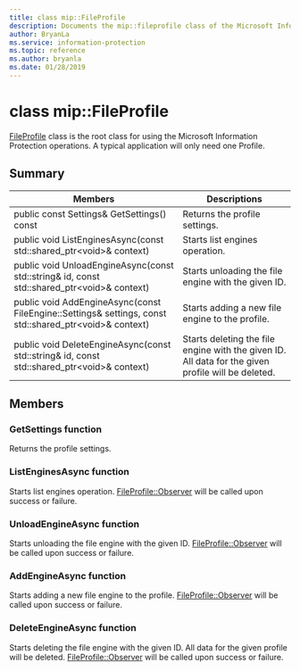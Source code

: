 ```yaml
---
title: class mip::FileProfile 
description: Documents the mip::fileprofile class of the Microsoft Information Protection (MIP) SDK.
author: BryanLa
ms.service: information-protection
ms.topic: reference
ms.author: bryanla
ms.date: 01/28/2019
---
```


# class mip::FileProfile 
[FileProfile](class_mip_fileprofile.md) class is the root class for using the Microsoft Information Protection operations.
A typical application will only need one Profile.
  
## Summary
 Members                        | Descriptions                                
--------------------------------|---------------------------------------------
public const Settings& GetSettings() const  |  Returns the profile settings.
public void ListEnginesAsync(const std::shared_ptr\<void\>& context)  |  Starts list engines operation.
public void UnloadEngineAsync(const std::string& id, const std::shared_ptr\<void\>& context)  |  Starts unloading the file engine with the given ID.
public void AddEngineAsync(const FileEngine::Settings& settings, const std::shared_ptr\<void\>& context)  |  Starts adding a new file engine to the profile.
public void DeleteEngineAsync(const std::string& id, const std::shared_ptr\<void\>& context)  |  Starts deleting the file engine with the given ID. All data for the given profile will be deleted.
  
## Members
  
### GetSettings function
Returns the profile settings.
  
### ListEnginesAsync function
Starts list engines operation.
[FileProfile::Observer](class_mip_fileprofile_observer.md) will be called upon success or failure.
  
### UnloadEngineAsync function
Starts unloading the file engine with the given ID.
[FileProfile::Observer](class_mip_fileprofile_observer.md) will be called upon success or failure.
  
### AddEngineAsync function
Starts adding a new file engine to the profile.
[FileProfile::Observer](class_mip_fileprofile_observer.md) will be called upon success or failure.
  
### DeleteEngineAsync function
Starts deleting the file engine with the given ID. All data for the given profile will be deleted.
[FileProfile::Observer](class_mip_fileprofile_observer.md) will be called upon success or failure.